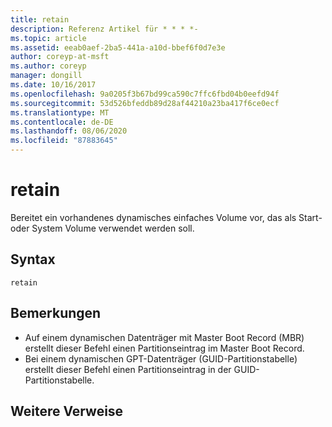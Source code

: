 ```yaml
---
title: retain
description: Referenz Artikel für * * * *-
ms.topic: article
ms.assetid: eeab0aef-2ba5-441a-a10d-bbef6f0d7e3e
author: coreyp-at-msft
ms.author: coreyp
manager: dongill
ms.date: 10/16/2017
ms.openlocfilehash: 9a0205f3b67bd99ca590c7ffc6fbd04b0eefd94f
ms.sourcegitcommit: 53d526bfeddb89d28af44210a23ba417f6ce0ecf
ms.translationtype: MT
ms.contentlocale: de-DE
ms.lasthandoff: 08/06/2020
ms.locfileid: "87883645"
---
```

# <a name="retain"></a>retain



Bereitet ein vorhandenes dynamisches einfaches Volume vor, das als Start-oder System Volume verwendet werden soll.

## <a name="syntax"></a>Syntax

```
retain
```

## <a name="remarks"></a>Bemerkungen

-   Auf einem dynamischen Datenträger mit Master Boot Record (MBR) erstellt dieser Befehl einen Partitionseintrag im Master Boot Record.
-   Bei einem dynamischen GPT-Datenträger (GUID-Partitionstabelle) erstellt dieser Befehl einen Partitionseintrag in der GUID-Partitionstabelle.

## <a name="additional-references"></a>Weitere Verweise

